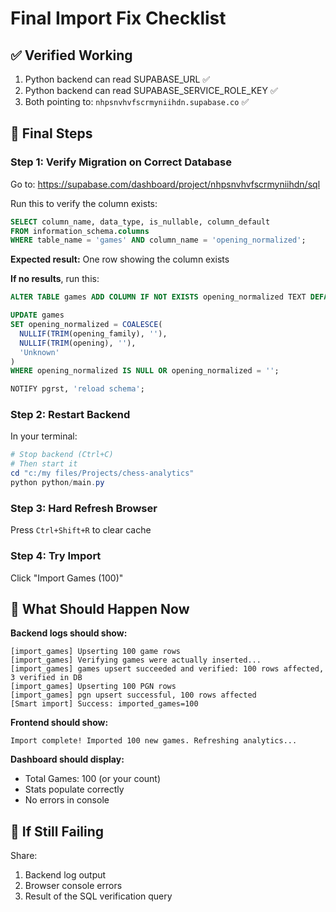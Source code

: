 # Final Import Fix Checklist

## ✅ Verified Working
1. Python backend can read SUPABASE_URL ✅
2. Python backend can read SUPABASE_SERVICE_ROLE_KEY ✅
3. Both pointing to: `nhpsnvhvfscrmyniihdn.supabase.co` ✅

## 🔧 Final Steps

### Step 1: Verify Migration on Correct Database

Go to: https://supabase.com/dashboard/project/nhpsnvhvfscrmyniihdn/sql

Run this to verify the column exists:

```sql
SELECT column_name, data_type, is_nullable, column_default
FROM information_schema.columns 
WHERE table_name = 'games' AND column_name = 'opening_normalized';
```

**Expected result:** One row showing the column exists

**If no results**, run this:

```sql
ALTER TABLE games ADD COLUMN IF NOT EXISTS opening_normalized TEXT DEFAULT 'Unknown';

UPDATE games 
SET opening_normalized = COALESCE(
  NULLIF(TRIM(opening_family), ''),
  NULLIF(TRIM(opening), ''),
  'Unknown'
)
WHERE opening_normalized IS NULL OR opening_normalized = '';

NOTIFY pgrst, 'reload schema';
```

### Step 2: Restart Backend

In your terminal:
```powershell
# Stop backend (Ctrl+C)
# Then start it
cd "c:/my files/Projects/chess-analytics"
python python/main.py
```

### Step 3: Hard Refresh Browser

Press `Ctrl+Shift+R` to clear cache

### Step 4: Try Import

Click "Import Games (100)"

## 🎯 What Should Happen Now

**Backend logs should show:**
```
[import_games] Upserting 100 game rows
[import_games] Verifying games were actually inserted...
[import_games] games upsert succeeded and verified: 100 rows affected, 3 verified in DB
[import_games] Upserting 100 PGN rows
[import_games] pgn upsert successful, 100 rows affected
[Smart import] Success: imported_games=100
```

**Frontend should show:**
```
Import complete! Imported 100 new games. Refreshing analytics...
```

**Dashboard should display:**
- Total Games: 100 (or your count)
- Stats populate correctly
- No errors in console

## 🚨 If Still Failing

Share:
1. Backend log output
2. Browser console errors
3. Result of the SQL verification query

